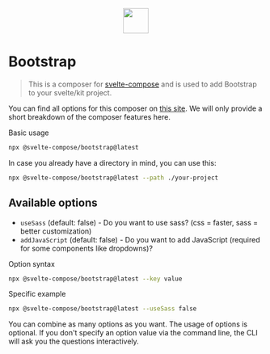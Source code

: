 
<p style="text-align: center;">
    <img src="https://svelte-compose.com/composer/bootstrap/logo.svg" height="50" />
</p>

# Bootstrap

> This is a composer for [svelte-compose](https://svelte-compose.com) and is used to add Bootstrap to your svelte/kit project.

You can find all options for this composer on [this site](https://svelte-compose.com/composer/bootstrap). We will only provide a short breakdown of the composer features here.

Basic usage
```sh
npx @svelte-compose/bootstrap@latest
```

In case you already have a directory in mind, you can use this:
```sh
npx @svelte-compose/bootstrap@latest --path ./your-project
```


## Available options

    
- `useSass` (default: false) - Do you want to use sass? (css = faster, sass = better customization)
- `addJavaScript` (default: false) - Do you want to add JavaScript (required for some components like dropdowns)?


Option syntax
```sh
npx @svelte-compose/bootstrap@latest --key value
```

Specific example
```sh
npx @svelte-compose/bootstrap@latest --useSass false
```

You can combine as many options as you want. The usage of options is optional. If you don't specify an option value via the command line, the CLI will ask you the questions interactively.

